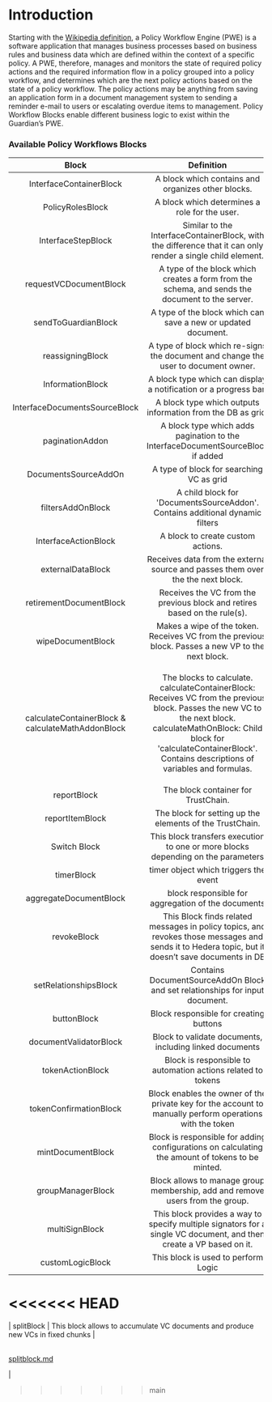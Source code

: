 # Introduction

Starting with the [Wikipedia definition](https://en.wikipedia.org/wiki/Workflow\_engine), a Policy Workflow Engine (PWE) is a software application that manages business processes based on business rules and business data which are defined within the context of a specific policy. A PWE, therefore, manages and monitors the state of required policy actions and the required information flow in a policy grouped into a policy workflow, and determines which are the next policy actions based on the state of a policy workflow. The policy actions may be anything from saving an application form in a document management system to sending a reminder e-mail to users or escalating overdue items to management. Policy Workflow Blocks enable different business logic to exist within the Guardian’s PWE.

### Available Policy Workflows Blocks

|                       Block                       |                                                                                                                        Definition                                                                                                                       |                                                     Documentation Link                                                     |
| :-----------------------------------------------: | :-----------------------------------------------------------------------------------------------------------------------------------------------------------------------------------------------------------------------------------------------------: | :------------------------------------------------------------------------------------------------------------------------: |
|              InterfaceContainerBlock              |                                                                                                    A block which contains and organizes other blocks.                                                                                                   |                            [container-workflow-block.md](container-workflow-block.md "mention")                            |
|                  PolicyRolesBlock                 |                                                                                                      A block which determines a role for the user.                                                                                                      |                                [roles-workflow-block.md](roles-workflow-block.md "mention")                                |
|                 InterfaceStepBlock                |                                                                       Similar to the InterfaceContainerBlock, with the difference that it can only render a single child element.                                                                       |                                 [step-workflow-block.md](step-workflow-block.md "mention")                                 |
|               requestVCDocumentBlock              |                                                                             A type of the block which creates a form from the schema, and sends the document to the server.                                                                             |                              [request-workflow-block.md](request-workflow-block.md "mention")                              |
|                sendToGuardianBlock                |                                                                                              A type of the block which can save a new or updated document.                                                                                              |                                 [send-workflow-block.md](send-workflow-block.md "mention")                                 |
|                  reassigningBlock                 |                                                                                    A type of block which re-signs the document and change the user to document owner.                                                                                   |                                    [reassigningblock.md](reassigningblock.md "mention")                                    |
|                  InformationBlock                 |                                                                                             A block type which can display a notification or a progress bar.                                                                                            |                          [information-workflow-block.md](information-workflow-block.md "mention")                          |
|           InterfaceDocumentsSourceBlock           |                                                                                               A block type which outputs information from the DB as grid.                                                                                               |                       [interfacedocumentssourceblock.md](interfacedocumentssourceblock.md "mention")                       |
|                  paginationAddon                  |                                                                                     A block type which adds pagination to the InterfaceDocumentSourceBlock if added                                                                                     |                                     [paginationaddon.md](paginationaddon.md "mention")                                     |
|                DocumentsSourceAddOn               |                                                                                                         A type of block for searching VC as grid                                                                                                        |                           [documentssourceaddonblock.md](documentssourceaddonblock.md "mention")                           |
|                 filtersAddOnBlock                 |                                                                                      A child block for 'DocumentsSourceAddon'. Contains additional dynamic filters                                                                                      |                                   [filtersaddonblock.md](filtersaddonblock.md "mention")                                   |
|                InterfaceActionBlock               |                                                                                                            A block to create custom actions.                                                                                                            |                               [action-workflow-block.md](action-workflow-block.md "mention")                               |
|                 externalDataBlock                 |                                                                                     Receives data from the external source and passes them over the the next block.                                                                                     |                        [external-data-workflow-block.md](external-data-workflow-block.md "mention")                        |
|              retirementDocumentBlock              |                                                                                        Receives the VC from the previous block and retires based on the rule(s).                                                                                        |                             [retirementdocumentblock.md](retirementdocumentblock.md "mention")                             |
|                 wipeDocumentBlock                 |                                                                            Makes a wipe of the token. Receives VC from the previous block. Passes a new VP to the next block.                                                                           |                           [token-wipe-workflow-block.md](token-wipe-workflow-block.md "mention")                           |
| calculateContainerBlock & calculateMathAddonBlock | <p>The blocks to calculate. calculateContainerBlock: Receives VC from the previous block. Passes the new VC to the next block.<br>calculateMathOnBlock: Child block for 'calculateContainerBlock'. Contains descriptions of variables and formulas.</p> | [calculatecontainerblock-and-calculatemathaddonblock.md](calculatecontainerblock-and-calculatemathaddonblock.md "mention") |
|                    reportBlock                    |                                                                                                           The block container for TrustChain.                                                                                                           |                     [reportblock-and-reportitemblock.md](reportblock-and-reportitemblock.md "mention")                     |
|                  reportItemBlock                  |                                                                                                 The block for setting up the elements of the TrustChain.                                                                                                |                     [reportblock-and-reportitemblock.md](reportblock-and-reportitemblock.md "mention")                     |
|                    Switch Block                   |                                                                                     This block transfers execution to one or more blocks depending on the parameters                                                                                    |                                         [switchblock.md](switchblock.md "mention")                                         |
|                     timerBlock                    |                                                                                                          timer object which triggers the event                                                                                                          |                                          [timerblock.md](timerblock.md "mention")                                          |
|               aggregateDocumentBlock              |                                                                                                    block responsible for aggregation of the documents                                                                                                   |                              [aggregatedocumentblock.md](aggregatedocumentblock.md "mention")                              |
|                    revokeBlock                    |                                                     This Block finds related messages in policy topics, and revokes those messages and sends it to Hedera topic, but it doesn’t save documents in DB                                                    |                                         [revokeblock.md](revokeblock.md "mention")                                         |
|               setRelationshipsBlock               |                                                                                       Contains DocumentSourceAddOn Block and set relationships for input document.                                                                                      |                               [setrelationshipsblock.md](setrelationshipsblock.md "mention")                               |
|                    buttonBlock                    |                                                                                                          Block responsible for creating buttons                                                                                                         |                                         [buttonblock.md](buttonblock.md "mention")                                         |
|               documentValidatorBlock              |                                                                                                 Block to validate documents, including linked documents                                                                                                 |                              [documentvalidatorblock.md](documentvalidatorblock.md "mention")                              |
|                  tokenActionBlock                 |                                                                                               Block is responsible to automation actions related to tokens                                                                                              |                                    [tokenactionblock.md](tokenactionblock.md "mention")                                    |
|               tokenConfirmationBlock              |                                                                         Block enables the owner of the private key for the account to manually perform operations with the token                                                                        |                              [tokenconfirmationblock.md](tokenconfirmationblock.md "mention")                              |
|                 mintDocumentBlock                 |                                                                             Block is responsible for adding configurations on calculating the amount of tokens to be minted.                                                                            |                                   [mintdocumentblock.md](mintdocumentblock.md "mention")                                   |
|                 groupManagerBlock                 |                                                                                      Block allows to manage group membership, add and remove users from the group.                                                                                      |                                   [groupmanagerblock.md](groupmanagerblock.md "mention")                                   |
|                   multiSignBlock                  |                                                                   This block provides a way to specify multiple signators for a single VC document, and then create a VP based on it.                                                                   |                                      [multisignblock.md](multisignblock.md "mention")                                      |
|                  customLogicBlock                 |                                                                                                           This block is used to perform Logic                                                                                                           |                                    [customlogicblock.md](customlogicblock.md "mention")                                    |
<<<<<<< HEAD
=======
|                     splitBlock                    |                                                                                     This block allows to accumulate VC documents and produce new VCs in fixed chunks                                                                                    |                              <p><br><a data-mention href="splitblock.md">splitblock.md</a></p>                             |
>>>>>>> main
